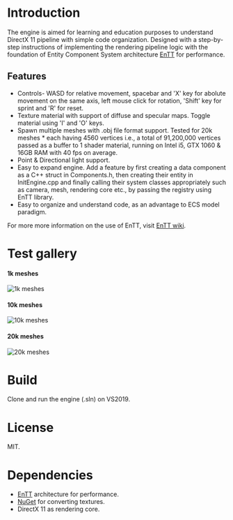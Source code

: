 # Introduction
The engine is aimed for learning and education purposes to understand DirectX 11 pipeline with simple code organization. Designed with a step-by-step instructions of implementing the rendering pipeline logic with the foundation of Entity Component System architecture [EnTT](https://github.com/skypjack/entt) for performance.

## Features
* Controls- WASD for relative movement, spacebar and 'X' key for abolute movement on the same axis, left mouse click for rotation, 'Shift' key for sprint and 'R' for reset.
* Texture material with support of diffuse and specular maps. Toggle material using 'I' and 'O' keys.
* Spawn multiple meshes with .obj file format support. Tested for 20k meshes * each having 4560 vertices i.e., a total of 91,200,000 vertices passed as a buffer to 1 shader material, running on Intel i5, GTX 1060 & 16GB RAM with 40 fps on average.
* Point & Directional light support.
* Easy to expand engine. Add a feature by first creating a data component as a C++ struct in Components.h, then creating their entity in InitEngine.cpp and finally calling their system classes appropriately such as camera, mesh, rendering core etc., by passing the registry using EnTT library.
* Easy to organize and understand code, as an advantage to ECS model paradigm.

For more more information on the use of EnTT, visit [EnTT wiki](https://github.com/skypjack/entt/wiki).

# Test gallery
#### 1k meshes

![1k meshes](https://github.com/SButtan93-dev/DX11Starter_ECSEngine/blob/master/1k.gif)


#### 10k meshes

![10k meshes](https://github.com/SButtan93-dev/DX11Starter_ECSEngine/blob/master/10k.gif)

#### 20k meshes

![20k meshes](https://github.com/SButtan93-dev/DX11Starter_ECSEngine/blob/master/20k.gif)
</br>

# Build
Clone and run the engine (.sln) on VS2019.

# License
MIT.

# Dependencies
* [EnTT](https://github.com/skypjack/entt) architecture for performance.
* [NuGet](https://www.nuget.org/packages/directxtk_desktop_2017/) for converting textures.
* DirectX 11 as rendering core.
